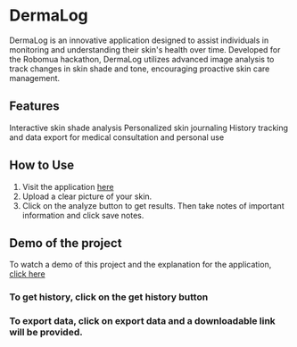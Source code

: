 # DermaLog
DermaLog is an innovative application designed to assist individuals in monitoring and understanding their skin's health over time. Developed for the Robomua hackathon, DermaLog utilizes advanced image analysis to track changes in skin shade and tone, encouraging proactive skin care management.

## Features
Interactive skin shade analysis
Personalized skin journaling
History tracking and data export for medical consultation and personal use

## How to Use
1. Visit the application [here](https://huggingface.co/spaces/FavourJ/DermaLog)
2. Upload a clear picture of your skin.
3. Click on the analyze button to get results. Then take notes of important information and click save notes.

## Demo of the project
To watch a demo of this project and the explanation for the application, [click here](https://www.youtube.com/watch?v=0TqFO9PsAS4&t=2s&ab_channel=FavourJames)

### To get history, click on the get history button
### To export data, click on export data and a downloadable link will be provided. 



